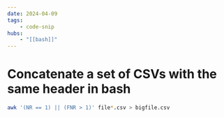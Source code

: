 ```yaml
---
date: 2024-04-09
tags:
    - code-snip
hubs:
    - "[[bash]]"
---
```


# Concatenate a set of CSVs with the same header in bash


```bash
awk '(NR == 1) || (FNR > 1)' file*.csv > bigfile.csv
```
